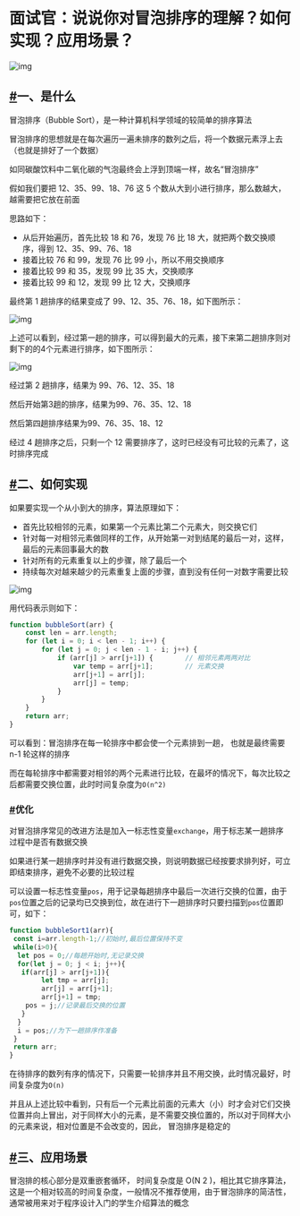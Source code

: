# 面试官：说说你对冒泡排序的理解？如何实现？应用场景？

![img](https://static.vue-js.com/6f5e0850-2652-11ec-a752-75723a64e8f5.png)

## [#](https://vue3js.cn/interview/algorithm/bubbleSort.html#一、是什么)一、是什么

冒泡排序（Bubble Sort），是一种计算机科学领域的较简单的排序算法

冒泡排序的思想就是在每次遍历一遍未排序的数列之后，将一个数据元素浮上去（也就是排好了一个数据）

如同碳酸饮料中二氧化碳的气泡最终会上浮到顶端一样，故名“冒泡排序”

假如我们要把 12、35、99、18、76 这 5 个数从大到小进行排序，那么数越大，越需要把它放在前面

思路如下：

- 从后开始遍历，首先比较 18 和 76，发现 76 比 18 大，就把两个数交换顺序，得到 12、35、99、76、18
- 接着比较 76 和 99，发现 76 比 99 小，所以不用交换顺序
- 接着比较 99 和 35，发现 99 比 35 大，交换顺序
- 接着比较 99 和 12，发现 99 比 12 大，交换顺序

最终第 1 趟排序的结果变成了 99、12、35、76、18，如下图所示：

![img](https://static.vue-js.com/7a363770-2652-11ec-8e64-91fdec0f05a1.png)

上述可以看到，经过第一趟的排序，可以得到最大的元素，接下来第二趟排序则对剩下的的4个元素进行排序，如下图所示：

![img](https://static.vue-js.com/84b9ddf0-2652-11ec-a752-75723a64e8f5.png)

经过第 2 趟排序，结果为 99、76、12、35、18

然后开始第3趟的排序，结果为99、76、35、12、18

然后第四趟排序结果为99、76、35、18、12

经过 4 趟排序之后，只剩一个 12 需要排序了，这时已经没有可比较的元素了，这时排序完成

## [#](https://vue3js.cn/interview/algorithm/bubbleSort.html#二、如何实现)二、如何实现

如果要实现一个从小到大的排序，算法原理如下：

- 首先比较相邻的元素，如果第一个元素比第二个元素大，则交换它们
- 针对每一对相邻元素做同样的工作，从开始第一对到结尾的最后一对，这样，最后的元素回事最大的数
- 针对所有的元素重复以上的步骤，除了最后一个
- 持续每次对越来越少的元素重复上面的步骤，直到没有任何一对数字需要比较

![img](https://www.runoob.com/wp-content/uploads/2019/03/bubbleSort.gif)

用代码表示则如下：

```js
function bubbleSort(arr) {
    const len = arr.length;
    for (let i = 0; i < len - 1; i++) {
        for (let j = 0; j < len - 1 - i; j++) {
            if (arr[j] > arr[j+1]) {        // 相邻元素两两对比
                var temp = arr[j+1];        // 元素交换
                arr[j+1] = arr[j];
                arr[j] = temp;
            }
        }
    }
    return arr;
}
```



可以看到：冒泡排序在每一轮排序中都会使一个元素排到一趟， 也就是最终需要 n-1 轮这样的排序

而在每轮排序中都需要对相邻的两个元素进行比较，在最坏的情况下，每次比较之后都需要交换位置，此时时间复杂度为`O(n^2)`

### [#](https://vue3js.cn/interview/algorithm/bubbleSort.html#优化)优化

对冒泡排序常见的改进方法是加入一标志性变量`exchange`，用于标志某一趟排序过程中是否有数据交换

如果进行某一趟排序时并没有进行数据交换，则说明数据已经按要求排列好，可立即结束排序，避免不必要的比较过程

可以设置一标志性变量`pos`，用于记录每趟排序中最后一次进行交换的位置，由于`pos`位置之后的记录均已交换到位，故在进行下一趟排序时只要扫描到`pos`位置即可，如下：

```js
function bubbleSort1(arr){
 const i=arr.length-1;//初始时,最后位置保持不变  
 while(i>0){
  let pos = 0;//每趟开始时,无记录交换
  for(let j = 0; j < i; j++){
   if(arr[j] > arr[j+1]){
        let tmp = arr[j];
        arr[j] = arr[j+1];
        arr[j+1] = tmp;
    pos = j;//记录最后交换的位置  
   }   
  }
  i = pos;//为下一趟排序作准备
 }
 return arr;
}
```

在待排序的数列有序的情况下，只需要一轮排序并且不用交换，此时情况最好，时间复杂度为`O(n)`

并且从上述比较中看到，只有后一个元素比前面的元素大（小）时才会对它们交换位置并向上冒出，对于同样大小的元素，是不需要交换位置的，所以对于同样大小的元素来说，相对位置是不会改变的，因此， 冒泡排序是稳定的

## [#](https://vue3js.cn/interview/algorithm/bubbleSort.html#三、应用场景)三、应用场景

冒泡排的核心部分是双重嵌套循环， 时间复杂度是 O(N 2 )，相比其它排序算法，这是一个相对较高的时间复杂度，一般情况不推荐使用，由于冒泡排序的简洁性，通常被用来对于程序设计入门的学生介绍算法的概念